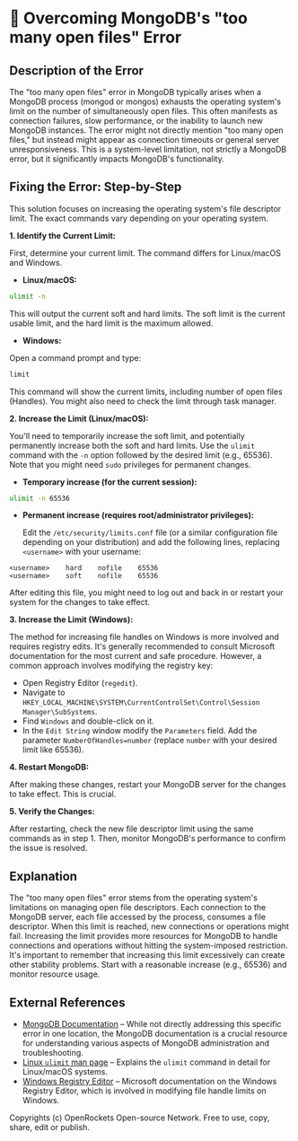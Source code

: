 # 🐞 Overcoming MongoDB's "too many open files" Error


## Description of the Error

The "too many open files" error in MongoDB typically arises when a MongoDB process (mongod or mongos) exhausts the operating system's limit on the number of simultaneously open files. This often manifests as connection failures, slow performance, or the inability to launch new MongoDB instances.  The error might not directly mention "too many open files," but instead might appear as connection timeouts or general server unresponsiveness.  This is a system-level limitation, not strictly a MongoDB error, but it significantly impacts MongoDB's functionality.

## Fixing the Error: Step-by-Step

This solution focuses on increasing the operating system's file descriptor limit.  The exact commands vary depending on your operating system.

**1. Identify the Current Limit:**

First, determine your current limit. The command differs for Linux/macOS and Windows.

* **Linux/macOS:**

```bash
ulimit -n
```

This will output the current soft and hard limits.  The soft limit is the current usable limit, and the hard limit is the maximum allowed.

* **Windows:**

Open a command prompt and type:

```bash
limit
```

This command will show the current limits, including number of open files (Handles). You might also need to check the limit through task manager.


**2. Increase the Limit (Linux/macOS):**

You'll need to temporarily increase the soft limit, and potentially permanently increase both the soft and hard limits.  Use the `ulimit` command with the `-n` option followed by the desired limit (e.g., 65536). Note that you might need `sudo` privileges for permanent changes.

* **Temporary increase (for the current session):**

```bash
ulimit -n 65536
```

* **Permanent increase (requires root/administrator privileges):**

  Edit the `/etc/security/limits.conf` file (or a similar configuration file depending on your distribution) and add the following lines, replacing `<username>` with your username:

```
<username>    hard    nofile    65536
<username>    soft    nofile    65536
```

After editing this file, you might need to log out and back in or restart your system for the changes to take effect.

**3. Increase the Limit (Windows):**

The method for increasing file handles on Windows is more involved and requires registry edits.  It's generally recommended to consult Microsoft documentation for the most current and safe procedure.  However, a common approach involves modifying the registry key:

* Open Registry Editor (`regedit`).
* Navigate to `HKEY_LOCAL_MACHINE\SYSTEM\CurrentControlSet\Control\Session Manager\SubSystems`.
* Find `Windows` and double-click on it.
* In the `Edit String` window modify the `Parameters` field.  Add the parameter `NumberOfHandles=number` (replace `number` with your desired limit like 65536).


**4. Restart MongoDB:**

After making these changes, restart your MongoDB server for the changes to take effect.  This is crucial.

**5. Verify the Changes:**

After restarting, check the new file descriptor limit using the same commands as in step 1.  Then, monitor MongoDB's performance to confirm the issue is resolved.


## Explanation

The "too many open files" error stems from the operating system's limitations on managing open file descriptors. Each connection to the MongoDB server, each file accessed by the process, consumes a file descriptor.  When this limit is reached, new connections or operations might fail. Increasing the limit provides more resources for MongoDB to handle connections and operations without hitting the system-imposed restriction.  It's important to remember that increasing this limit excessively can create other stability problems.  Start with a reasonable increase (e.g., 65536) and monitor resource usage.


## External References

* [MongoDB Documentation](https://www.mongodb.com/docs/) – While not directly addressing this specific error in one location, the MongoDB documentation is a crucial resource for understanding various aspects of MongoDB administration and troubleshooting.
* [Linux `ulimit` man page](https://man7.org/linux/man-pages/man1/ulimit.1.html) – Explains the `ulimit` command in detail for Linux/macOS systems.
* [Windows Registry Editor](https://learn.microsoft.com/en-us/windows/win32/sysinfo/registry-editor) – Microsoft documentation on the Windows Registry Editor, which is involved in modifying file handle limits on Windows.


Copyrights (c) OpenRockets Open-source Network. Free to use, copy, share, edit or publish.

